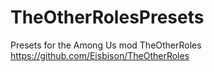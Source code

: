 # TheOtherRolesPresets
Presets for the Among Us mod TheOtherRoles https://github.com/Eisbison/TheOtherRoles

